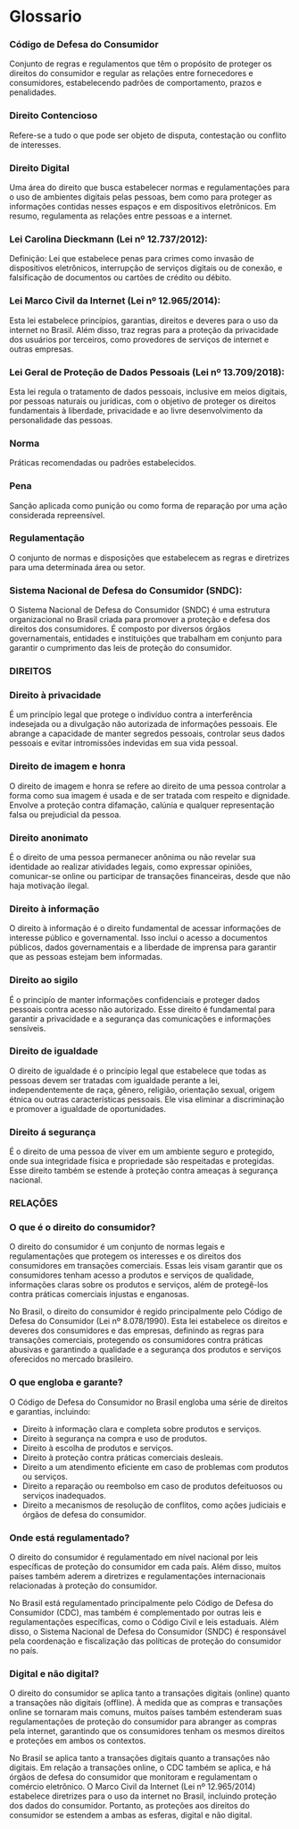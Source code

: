 # Glossario

### Código de Defesa do Consumidor

Conjunto de regras e regulamentos que têm o propósito de proteger os direitos do consumidor e regular as relações entre fornecedores e consumidores, estabelecendo padrões de comportamento, prazos e penalidades.

### Direito Contencioso

Refere-se a tudo o que pode ser objeto de disputa, contestação ou conflito de interesses.

### Direito Digital

Uma área do direito que busca estabelecer normas e regulamentações para o uso de ambientes digitais pelas pessoas, bem como para proteger as informações contidas nesses espaços e em dispositivos eletrônicos. Em resumo, regulamenta as relações entre pessoas e a internet.

### Lei Carolina Dieckmann (Lei nº 12.737/2012):

Definição: Lei que estabelece penas para crimes como invasão de dispositivos eletrônicos, interrupção de serviços digitais ou de conexão, e falsificação de documentos ou cartões de crédito ou débito.

### Lei Marco Civil da Internet (Lei nº 12.965/2014):

Esta lei estabelece princípios, garantias, direitos e deveres para o uso da internet no Brasil. Além disso, traz regras para a proteção da privacidade dos usuários por terceiros, como provedores de serviços de internet e outras empresas.

### Lei Geral de Proteção de Dados Pessoais (Lei nº 13.709/2018):

Esta lei regula o tratamento de dados pessoais, inclusive em meios digitais, por pessoas naturais ou jurídicas, com o objetivo de proteger os direitos fundamentais à liberdade, privacidade e ao livre desenvolvimento da personalidade das pessoas.

### Norma

Práticas recomendadas ou padrões estabelecidos.

### Pena

Sanção aplicada como punição ou como forma de reparação por uma ação considerada repreensível.

### Regulamentação

O conjunto de normas e disposições que estabelecem as regras e diretrizes para uma determinada área ou setor.

### Sistema Nacional de Defesa do Consumidor (SNDC):

O Sistema Nacional de Defesa do Consumidor (SNDC) é uma estrutura organizacional no Brasil criada para promover a proteção e defesa dos direitos dos consumidores. É composto por diversos órgãos governamentais, entidades e instituições que trabalham em conjunto para garantir o cumprimento das leis de proteção do consumidor.

### DIREITOS

### Direito à privacidade
É um princípio legal que protege o indivíduo contra a interferência indesejada ou a divulgação não autorizada de informações pessoais. Ele abrange a capacidade de manter segredos pessoais, controlar seus dados pessoais e evitar intromissões indevidas em sua vida pessoal.

### Direito de imagem e honra
O direito de imagem e honra se refere ao direito de uma pessoa controlar a forma como sua imagem é usada e de ser tratada com respeito e dignidade. Envolve a proteção contra difamação, calúnia e qualquer representação falsa ou prejudicial da pessoa.

### Direito anonimato
É o direito de uma pessoa permanecer anônima ou não revelar sua identidade ao realizar atividades legais, como expressar opiniões, comunicar-se online ou participar de transações financeiras, desde que não haja motivação ilegal.

### Direito à informação
 O direito à informação é o direito fundamental de acessar informações de interesse público e governamental. Isso inclui o acesso a documentos públicos, dados governamentais e a liberdade de imprensa para garantir que as pessoas estejam bem informadas.

### Direito ao sigilo
É o principío de manter informações confidenciais e proteger dados pessoais contra acesso não autorizado. Esse direito é fundamental para garantir a privacidade e a segurança das comunicações e informações sensíveis.

### Direito de igualdade
O direito de igualdade é o princípio legal que estabelece que todas as pessoas devem ser tratadas com igualdade perante a lei, independentemente de raça, gênero, religião, orientação sexual, origem étnica ou outras características pessoais. Ele visa eliminar a discriminação e promover a igualdade de oportunidades.

### Direito á segurança
É o direito de uma pessoa de viver em um ambiente seguro e protegido, onde sua integridade física e propriedade são respeitadas e protegidas. Esse direito também se estende à proteção contra ameaças à segurança nacional.




### RELAÇÕES
### O que é o direito do consumidor?
O direito do consumidor é um conjunto de normas legais e regulamentações que protegem os interesses e os direitos dos consumidores em transações comerciais. Essas leis visam garantir que os consumidores tenham acesso a produtos e serviços de qualidade, informações claras sobre os produtos e serviços, além de protegê-los contra práticas comerciais injustas e enganosas.

No Brasil, o direito do consumidor é regido principalmente pelo Código de Defesa do Consumidor (Lei nº 8.078/1990). Esta lei estabelece os direitos e deveres dos consumidores e das empresas, definindo as regras para transações comerciais, protegendo os consumidores contra práticas abusivas e garantindo a qualidade e a segurança dos produtos e serviços oferecidos no mercado brasileiro.
  
### O que engloba e garante?
O Código de Defesa do Consumidor no Brasil engloba uma série de direitos e garantias, incluindo:
 - Direito à informação clara e completa sobre produtos e serviços.
 - Direito à segurança na compra e uso de produtos.
 - Direito à escolha de produtos e serviços.
 - Direito à proteção contra práticas comerciais desleais.
 - Direito a um atendimento eficiente em caso de problemas com produtos ou serviços.
 - Direito a reparação ou reembolso em caso de produtos defeituosos ou serviços inadequados.
 - Direito a mecanismos de resolução de conflitos, como ações judiciais e órgãos de defesa do consumidor.
  
### Onde está regulamentado?
O direito do consumidor é regulamentado em nível nacional por leis específicas de proteção do consumidor em cada país. Além disso, muitos países também aderem a diretrizes e regulamentações internacionais relacionadas à proteção do consumidor.

No Brasil está regulamentado principalmente pelo Código de Defesa do Consumidor (CDC), mas também é complementado por outras leis e regulamentações específicas, como o Código Civil e leis estaduais. Além disso, o Sistema Nacional de Defesa do Consumidor (SNDC) é responsável pela coordenação e fiscalização das políticas de proteção do consumidor no país.
  
### Digital e não digital?
O direito do consumidor se aplica tanto a transações digitais (online) quanto a transações não digitais (offline). À medida que as compras e transações online se tornaram mais comuns, muitos países também estenderam suas regulamentações de proteção do consumidor para abranger as compras pela internet, garantindo que os consumidores tenham os mesmos direitos e proteções em ambos os contextos.

No Brasil se aplica tanto a transações digitais quanto a transações não digitais. Em relação a transações online, o CDC também se aplica, e há órgãos de defesa do consumidor que monitoram e regulamentam o comércio eletrônico. O Marco Civil da Internet (Lei nº 12.965/2014) estabelece diretrizes para o uso da internet no Brasil, incluindo proteção dos dados do consumidor. Portanto, as proteções aos direitos do consumidor se estendem a ambas as esferas, digital e não digital.
